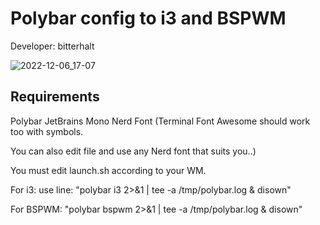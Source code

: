 # Polybar config to i3 and BSPWM 
Developer: bitterhalt

![2022-12-06_17-07](https://user-images.githubusercontent.com/95308907/206008451-fd094781-36a8-47b9-9d1f-ec4871e9f67d.png)

## Requirements 
Polybar
JetBrains Mono Nerd Font (Terminal Font Awesome should work too with symbols.

You can also edit file and use any Nerd font that suits you..) 

You must edit launch.sh according to your WM. 

For i3: use line: "polybar i3 2>&1 | tee -a /tmp/polybar.log & disown"

For BSPWM: "polybar bspwm 2>&1 | tee -a /tmp/polybar.log & disown"

